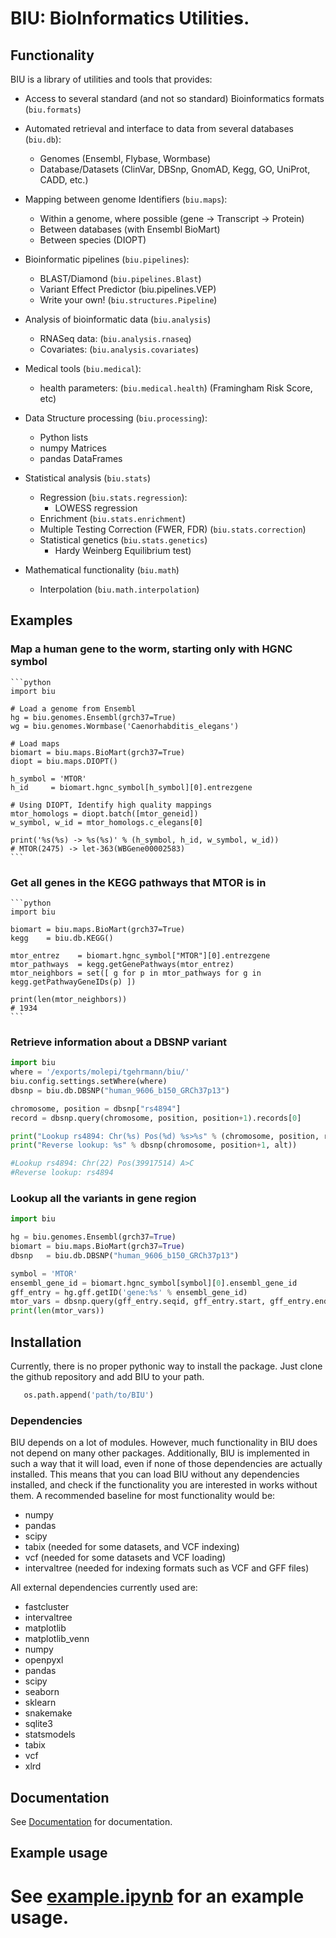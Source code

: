 # BIU: BioInformatics Utilities.

## Functionality

BIU is a library of utilities and tools that provides:

  * Access to several standard (and not so standard) Bioinformatics formats (`biu.formats`)

  * Automated retrieval and interface to data from several databases (`biu.db`):
    * Genomes (Ensembl, Flybase, Wormbase)
    * Database/Datasets (ClinVar, DBSnp, GnomAD, Kegg, GO, UniProt, CADD, etc.)

  * Mapping between genome Identifiers (`biu.maps`):
    * Within a genome, where possible (gene -> Transcript -> Protein)
    * Between databases (with Ensembl BioMart)
    * Between species (DIOPT)

  * Bioinformatic pipelines (`biu.pipelines`):
    * BLAST/Diamond (`biu.pipelines.Blast`)
    * Variant Effect Predictor (biu.pipelines.VEP)
    * Write your own! (`biu.structures.Pipeline`)

  * Analysis of bioinformatic data (`biu.analysis`)
    * RNASeq data: (`biu.analysis.rnaseq`)
    * Covariates: (`biu.analysis.covariates`)

  * Medical tools (`biu.medical`):
    * health parameters: (`biu.medical.health`) (Framingham Risk Score, etc)

  * Data Structure processing (`biu.processing`):
    * Python lists
    * numpy Matrices
    * pandas DataFrames
   
  * Statistical analysis (`biu.stats`)
    * Regression (`biu.stats.regression`):
      * LOWESS regression
    * Enrichment (`biu.stats.enrichment`)
    * Multiple Testing Correction (FWER, FDR) (`biu.stats.correction`)
    * Statistical genetics (`biu.stats.genetics`)
      * Hardy Weinberg Equilibrium test)

  * Mathematical functionality (`biu.math`)
    * Interpolation (`biu.math.interpolation`)

## Examples

### Map a human gene to the worm, starting only with HGNC symbol
    ```python
    import biu
    
    # Load a genome from Ensembl
    hg = biu.genomes.Ensembl(grch37=True)
    wg = biu.genomes.Wormbase('Caenorhabditis_elegans')
    
    # Load maps
    biomart = biu.maps.BioMart(grch37=True)
    diopt = biu.maps.DIOPT()
    
    h_symbol = 'MTOR'
    h_id     = biomart.hgnc_symbol[h_symbol][0].entrezgene
    
    # Using DIOPT, Identify high quality mappings
    mtor_homologs = diopt.batch([mtor_geneid])
    w_symbol, w_id = mtor_homologs.c_elegans[0]
    
    print('%s(%s) -> %s(%s)' % (h_symbol, h_id, w_symbol, w_id))
    # MTOR(2475) -> let-363(WBGene00002583)
    ```

### Get all genes in the KEGG pathways that MTOR is in
    ```python
    import biu
    
    biomart = biu.maps.BioMart(grch37=True)
    kegg    = biu.db.KEGG()
    
    mtor_entrez    = biomart.hgnc_symbol["MTOR"][0].entrezgene
    mtor_pathways  = kegg.getGenePathways(mtor_entrez)
    mtor_neighbors = set([ g for p in mtor_pathways for g in kegg.getPathwayGeneIDs(p) ])
    
    print(len(mtor_neighbors))
    # 1934
    ```

### Retrieve information about a DBSNP variant
  ```python
  import biu
  where = '/exports/molepi/tgehrmann/biu/'
  biu.config.settings.setWhere(where)
  dbsnp = biu.db.DBSNP("human_9606_b150_GRCh37p13")
  
  chromosome, position = dbsnp["rs4894"]
  record = dbsnp.query(chromosome, position, position+1).records[0]
  
  print("Lookup rs4894: Chr(%s) Pos(%d) %s>%s" % (chromosome, position, record.REF, record.ALT[0] ))
  print("Reverse lookup: %s" % dbsnp(chromosome, position+1, alt))
  
  #Lookup rs4894: Chr(22) Pos(39917514) A>C
  #Reverse lookup: rs4894
  ```

### Lookup all the variants in gene region
   ```python
   import biu
   
   hg = biu.genomes.Ensembl(grch37=True)
   biomart = biu.maps.BioMart(grch37=True)
   dbsnp   = biu.db.DBSNP("human_9606_b150_GRCh37p13")
   
   symbol = 'MTOR'
   ensembl_gene_id = biomart.hgnc_symbol[symbol][0].ensembl_gene_id
   gff_entry = hg.gff.getID('gene:%s' % ensembl_gene_id)
   mtor_vars = dbsnp.query(gff_entry.seqid, gff_entry.start, gff_entry.end)
   print(len(mtor_vars))
   ```

## Installation    

Currently, there is no proper pythonic way to install the package.
Just clone the github repository and add BIU to your path.
  ```python
     os.path.append('path/to/BIU')
  ```

### Dependencies

BIU depends on a lot of modules.
However, much functionality in BIU does not depend on many other packages.
Additionally, BIU is implemented in such a way that it will load, even if none of those dependencies are actually installed.
This means that you can load BIU without any dependencies installed, and check if the functionality you are interested in works without them.
A recommended baseline for most functionality would be:
  * numpy
  * pandas
  * scipy
  * tabix (needed for some datasets, and VCF indexing)
  * vcf (needed for some datasets and VCF loading)
  * intervaltree (needed for indexing formats such as VCF and GFF files)

All external dependencies currently used are:
  * fastcluster
  * intervaltree
  * matplotlib
  * matplotlib_venn
  * numpy
  * openpyxl
  * pandas
  * scipy
  * seaborn
  * sklearn
  * snakemake
  * sqlite3
  * statsmodels
  * tabix
  * vcf
  * xlrd

## Documentation

See [Documentation](docs#biu-documentation) for documentation.

## Example usage

See [example.ipynb](docs/example.ipynb) for an example usage.
=======
